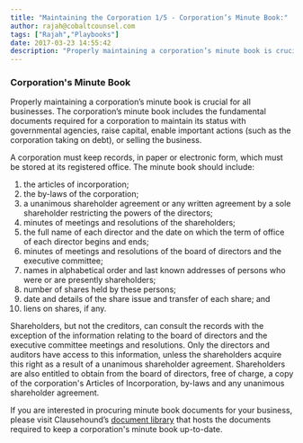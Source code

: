 ```yaml
---
title: "Maintaining the Corporation 1/5 - Corporation’s Minute Book:"
author: rajah@cobaltcounsel.com
tags: ["Rajah","Playbooks"]
date: 2017-03-23 14:55:42
description: "Properly maintaining a corporation’s minute book is crucial for all businesses. The corporation’s minute book includes the fundamental documents required for a corporation to maintain its status with governmental agencies, raise capital, enable important actions (such as the corporation taking on debt), or selling the business."
---
```


### Corporation's Minute Book

Properly maintaining a corporation’s minute book is crucial for all businesses. The corporation’s minute book includes the fundamental documents required for a corporation to maintain its status with governmental agencies, raise capital, enable important actions (such as the corporation taking on debt), or selling the business. 

 

A corporation must keep records, in paper or electronic form, which must be stored at its registered office. The minute book should include:
1. the articles of incorporation;
2. the by-laws of the corporation;
3. a unanimous shareholder agreement or any written agreement by a sole shareholder restricting the powers of the directors;
4. minutes of meetings and resolutions of the shareholders;
5. the full name of each director and the date on which the term of office of each director begins and ends;
6. minutes of meetings and resolutions of the board of directors and the executive committee;
7. names in alphabetical order and last known addresses of persons who were or are presently shareholders;
8. number of shares held by these persons;
9. date and details of the share issue and transfer of each share; and
10. liens on shares, if any.

Shareholders, but not the creditors, can consult the records with the exception of the information relating to the board of directors and the executive committee meetings and resolutions. Only the directors and auditors have access to this information, unless the shareholders acquire this right as a result of a unanimous shareholder agreement. Shareholders are also entitled to obtain from the board of directors, free of charge, a copy of the corporation's Articles of Incorporation, by-laws and any unanimous shareholder agreement.

If you are interested in procuring minute book documents for your business, please visit Clausehound’s [document library](https://www.clausehound.com/documents/) that hosts the documents required to keep a corporation's minute book up-to-date. 
